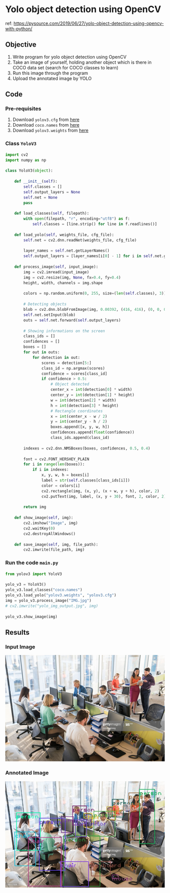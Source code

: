 # Yolo object detection using OpenCV

ref: https://pysource.com/2019/06/27/yolo-object-detection-using-opencv-with-python/

## Objective

1. Write program for yolo object detection using OpenCV
2. Take an image of yourself, holding another object which is there in COCO data set (search for COCO classes to learn)
3. Run this image through the program
4. Upload the annotated image by YOLO

## Code

### Pre-requisites

1. Download `yolov3.cfg` from [here](https://raw.githubusercontent.com/pjreddie/darknet/master/cfg/yolov3.cfg)
2. Download `coco.names` from [here](https://raw.githubusercontent.com/pjreddie/darknet/master/data/coco.names)
3. Download `yolov3.weights` from [here](https://pjreddie.com/media/files/yolov3.weights)

### Class `YoloV3`

```python
import cv2
import numpy as np

class YoloV3(object):

    def __init__(self):
        self.classes = []
        self.output_layers = None
        self.net = None
        pass

    def load_classes(self, filepath):
        with open(filepath, "r", encoding="utf8") as f:
            self.classes = [line.strip() for line in f.readlines()]

    def load_yolo(self, weights_file, cfg_file):
        self.net = cv2.dnn.readNet(weights_file, cfg_file)
        
        layer_names = self.net.getLayerNames()
        self.output_layers = [layer_names[i[0] - 1] for i in self.net.getUnconnectedOutLayers()]

    def process_image(self, input_image):
        img = cv2.imread(input_image)
        img = cv2.resize(img, None, fx=0.4, fy=0.4)
        height, width, channels = img.shape

        colors = np.random.uniform(0, 255, size=(len(self.classes), 3))

        # Detecting objects
        blob = cv2.dnn.blobFromImage(img, 0.00392, (416, 416), (0, 0, 0), True, crop=False)
        self.net.setInput(blob)
        outs = self.net.forward(self.output_layers)

        # Showing informations on the screen
        class_ids = []
        confidences = []
        boxes = []
        for out in outs:
            for detection in out:
                scores = detection[5:]
                class_id = np.argmax(scores)
                confidence = scores[class_id]
                if confidence > 0.5:
                    # Object detected
                    center_x = int(detection[0] * width)
                    center_y = int(detection[1] * height)
                    w = int(detection[2] * width)
                    h = int(detection[3] * height)
                    # Rectangle coordinates
                    x = int(center_x - w / 2)
                    y = int(center_y - h / 2)
                    boxes.append([x, y, w, h])
                    confidences.append(float(confidence))
                    class_ids.append(class_id)

        indexes = cv2.dnn.NMSBoxes(boxes, confidences, 0.5, 0.4)

        font = cv2.FONT_HERSHEY_PLAIN
        for i in range(len(boxes)):
            if i in indexes:
                x, y, w, h = boxes[i]
                label = str(self.classes[class_ids[i]])
                color = colors[i]
                cv2.rectangle(img, (x, y), (x + w, y + h), color, 2)
                cv2.putText(img, label, (x, y + 30), font, 2, color, 2)

        return img

    def show_image(self, img):
        cv2.imshow("Image", img)
        cv2.waitKey(0)
        cv2.destroyAllWindows()

    def save_image(self, img, file_path):
        cv2.imwrite(file_path, img)
```

### Run the code `main.py`

```python
from yolov3 import YoloV3

yolo_v3 = YoloV3()
yolo_v3.load_classes("coco.names")
yolo_v3.load_yolo("yolov3.weights", "yolov3.cfg")
img = yolo_v3.process_image("IMG.jpg")
# cv2.imwrite("yolo_img_output.jpg", img)

yolo_v3.show_image(img)
```

## Results

### Input Image

![](https://github.com/anuragal/yolov3_opencv/blob/master/IMG.jpg)

### Annotated Image

![](https://github.com/anuragal/yolov3_opencv/blob/master/yolo_img_output.jpg)

